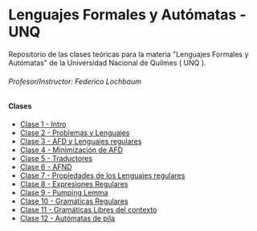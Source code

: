 # Lenguajes Formales y Autómatas - UNQ


Repositorio de las clases teóricas para la materia "Lenguajes Formales y Autómatas" de la Universidad Nacional de Quilmes ( UNQ ).

###### Profesor/Instructor: Federico Lochbaum

#### Clases

- [Clase 1 - Intro](/pdfs/LFA_T1_-_2023_-_S2.pdf)
- [Clase 2 - Problemas y Lenguajes](/pdfs/LFA_T2__problemas_y_lenguajes__-_2023_-_S2.pdf)
- [Clase 3 - AFD y Lenguajes regulares](/pdfs/LFA_T3__AFD_y_L_regulares__-_2023_-_S2.pdf)
- [Clase 4 - Minimización de AFD](/pdfs/LFA_T4__Minimizacion__-_2023_-_S2_1.pdf)
- [Clase 5 - Traductores](/pdfs/LFA_T5__Traductores__-_2023_-_S2.pdf)
- [Clase 6 - AFND](/pdfs/LFA%20%20T6%20(%20AFND%20)%20-%202023%20-%20S2.pdf)
- [Clase 7 - Propiedades de los Lenguajes regulares](/pdfs/LFA%20T7%20(%20Propiedades%20L%20Regulares%20)%20-%202023%20-%20S2.pdf)
- [Clase 8 - Expresiones Regulares](/pdfs/LFA%20%20T8%20(%20Expresiones%20Regulares%20)%20-%202023%20-%20S2.pdf)
- [Clase 9 - Pumping Lemma](/pdfs/LFA%20%20T9%20(%20Pumping%20Lemma%20)%20-%202023%20-%20S2.pdf)
- [Clase 10 - Gramáticas Regulares](/pdfs/LFA%20T10%20(%20Gramáticas%20regulares%20)%20-%202023%20-%20S2.pdf)
- [Clase 11 - Gramáticas Libres del contexto](/pdfs/LFA%20T11%20(%20Gramáticas%20libres%20de%20contexto%20%20)%20-%202023%20-%20S2.pdf)
- [Clase 12 - Autómatas de pila](/pdfs/LFA%20T12%20(%20Autómatas%20de%20pila%20%20)%20-%202023%20-%20S2.pdf)
